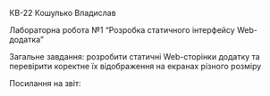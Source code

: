 КВ-22 Кошулько Владислав

Лабораторна робота №1
“Розробка статичного інтерфейсу Web-додатка”

Загальне завдання: розробити статичні Web-сторінки додатку та перевірити коректне їх відображення на екранах різного розміру

Посилання на звіт:
